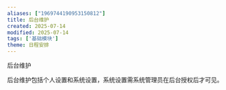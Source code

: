 ```yaml
---
aliases: ["1969744190953150812"]
title: 后台维护
created: 2025-07-14
modified: 2025-07-14
tags: ['基础模块']
theme: 日程安排
---
```


后台维护

后台维护包括个人设置和系统设置，系统设置需系统管理员在后台授权后才可见。